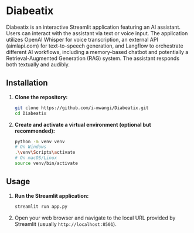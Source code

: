 # Diabeatix

Diabeatix is an interactive Streamlit application featuring an AI assistant. Users can interact with the assistant via text or voice input. The application utilizes OpenAI Whisper for voice transcription, an external API (aimlapi.com) for text-to-speech generation, and Langflow to orchestrate different AI workflows, including a memory-based chatbot and potentially a Retrieval-Augmented Generation (RAG) system. The assistant responds both textually and audibly.

## Installation

1.  **Clone the repository:**
    ```bash
    git clone https://github.com/i-mwangi/Diabeatix.git
    cd Diabeatix
    ```

2.  **Create and activate a virtual environment (optional but recommended):**
    ```bash
    python -m venv venv
    # On Windows
    .\venv\Scripts\activate
    # On macOS/Linux
    source venv/bin/activate
    ```


## Usage

1.  **Run the Streamlit application:**
    ```bash
    streamlit run app.py
    ```

2.  Open your web browser and navigate to the local URL provided by Streamlit (usually `http://localhost:8501`).

